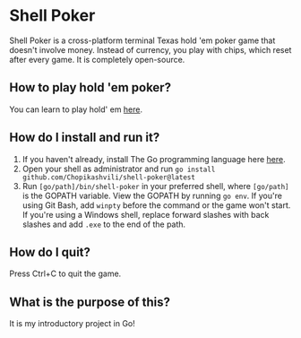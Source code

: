 # Shell Poker

Shell Poker is a cross-platform terminal Texas hold 'em poker game that doesn't involve money. Instead of currency, you play with chips, which reset after every game. It is completely open-source.

## How to play hold 'em poker?

You can learn to play hold' em [here](https://www.techopedia.com/gambling-guides/how-to-play-texas-holdem-poker).

## How do I install and run it?

1. If you haven't already, install The Go programming language here [here](https://go.dev/doc/install).
2. Open your shell as administrator and run ```go install github.com/Chopikashvili/shell-poker@latest```
3. Run ```[go/path]/bin/shell-poker``` in your preferred shell, where ```[go/path]``` is the GOPATH variable. View the GOPATH by running ```go env```. If you're using Git Bash, add ```winpty``` before the command or the game won't start. If you're using a Windows shell, replace forward slashes with back slashes and add ```.exe``` to the end of the path.

## How do I quit?

Press Ctrl+C to quit the game.

## What is the purpose of this?

It is my introductory project in Go!
